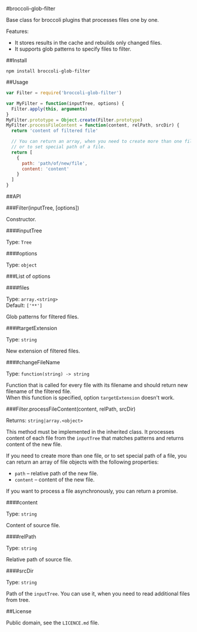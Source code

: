 #broccoli-glob-filter

Base class for broccoli plugins that processes files one by one.

Features:

* It stores results in the cache and rebuilds only changed files.
* It supports glob patterns to specify files to filter.

##Install

```
npm install broccoli-glob-filter
```

##Usage

```js
var Filter = require('broccoli-glob-filter')

var MyFilter = function(inputTree, options) {
  Filter.apply(this, arguments)
}
MyFilter.prototype = Object.create(Filter.prototype)
MyFilter.processFileContent = function(content, relPath, srcDir) {
  return 'content of filtered file'

  // You can return an array, when you need to create more than one file,
  // or to set special path of a file.
  return [
    {
      path: 'path/of/new/file',
      content: 'content'
    }
  ]
}
```

##API

###Filter(inputTree, [options])

Constructor.

####inputTree

Type: `Tree`

####options

Type: `object`

###List of options

####files

Type: `array.<string>`
<br>
Default: `['**']`

Glob patterns for filtered files.

####targetExtension

Type: `string`

New extension of filtered files.

####changeFileName

Type: `function(string) -> string`

Function that is called for every file with its filename and should
return new filename of the filtered file.
<br>
When this function is specified, option `targetExtension` doesn't work.

###Filter.processFileContent(content, relPath, srcDir)

Returns: `string|array.<object>`

This method must be implemented in the inherited class.
It processes content of each file from the `inputTree` that matches patterns
and returns content of the new file.

If you need to create more than one file, or to set special path of a file,
you can return an array of file objects with the following properties:
* `path` &ndash; relative path of the new file.
* `content` &ndash; content of the new file.

If you want to process a file asynchronously, you can return a promise.

####content

Type: `string`

Content of source file.

####relPath

Type: `string`

Relative path of source file.

####srcDir

Type: `string`

Path of the `inputTree`.
You can use it, when you need to read additional files from tree.

##License

Public domain, see the `LICENCE.md` file.

